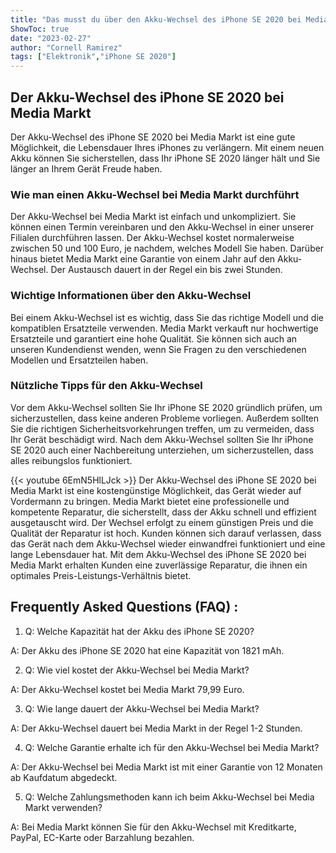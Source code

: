 ```yaml
---
title: "Das musst du über den Akku-Wechsel des iPhone SE 2020 bei Media Markt wissen!"
ShowToc: true 
date: "2023-02-27"
author: "Cornell Ramirez" 
tags: ["Elektronik","iPhone SE 2020"]
---
```

## Der Akku-Wechsel des iPhone SE 2020 bei Media Markt

Der Akku-Wechsel des iPhone SE 2020 bei Media Markt ist eine gute Möglichkeit, die Lebensdauer Ihres iPhones zu verlängern. Mit einem neuen Akku können Sie sicherstellen, dass Ihr iPhone SE 2020 länger hält und Sie länger an Ihrem Gerät Freude haben. 

### Wie man einen Akku-Wechsel bei Media Markt durchführt

Der Akku-Wechsel bei Media Markt ist einfach und unkompliziert. Sie können einen Termin vereinbaren und den Akku-Wechsel in einer unserer Filialen durchführen lassen. Der Akku-Wechsel kostet normalerweise zwischen 50 und 100 Euro, je nachdem, welches Modell Sie haben. Darüber hinaus bietet Media Markt eine Garantie von einem Jahr auf den Akku-Wechsel. Der Austausch dauert in der Regel ein bis zwei Stunden.

### Wichtige Informationen über den Akku-Wechsel

Bei einem Akku-Wechsel ist es wichtig, dass Sie das richtige Modell und die kompatiblen Ersatzteile verwenden. Media Markt verkauft nur hochwertige Ersatzteile und garantiert eine hohe Qualität. Sie können sich auch an unseren Kundendienst wenden, wenn Sie Fragen zu den verschiedenen Modellen und Ersatzteilen haben.

### Nützliche Tipps für den Akku-Wechsel

Vor dem Akku-Wechsel sollten Sie Ihr iPhone SE 2020 gründlich prüfen, um sicherzustellen, dass keine anderen Probleme vorliegen. Außerdem sollten Sie die richtigen Sicherheitsvorkehrungen treffen, um zu vermeiden, dass Ihr Gerät beschädigt wird. Nach dem Akku-Wechsel sollten Sie Ihr iPhone SE 2020 auch einer Nachbereitung unterziehen, um sicherzustellen, dass alles reibungslos funktioniert.

{{< youtube 6EmN5HlLJck >}} 
Der Akku-Wechsel des iPhone SE 2020 bei Media Markt ist eine kostengünstige Möglichkeit, das Gerät wieder auf Vordermann zu bringen. Media Markt bietet eine professionelle und kompetente Reparatur, die sicherstellt, dass der Akku schnell und effizient ausgetauscht wird. Der Wechsel erfolgt zu einem günstigen Preis und die Qualität der Reparatur ist hoch. Kunden können sich darauf verlassen, dass das Gerät nach dem Akku-Wechsel wieder einwandfrei funktioniert und eine lange Lebensdauer hat. Mit dem Akku-Wechsel des iPhone SE 2020 bei Media Markt erhalten Kunden eine zuverlässige Reparatur, die ihnen ein optimales Preis-Leistungs-Verhältnis bietet.

## Frequently Asked Questions (FAQ) :
1. Q: Welche Kapazität hat der Akku des iPhone SE 2020?
 
A: Der Akku des iPhone SE 2020 hat eine Kapazität von 1821 mAh.

2. Q: Wie viel kostet der Akku-Wechsel bei Media Markt?

A: Der Akku-Wechsel kostet bei Media Markt 79,99 Euro.

3. Q: Wie lange dauert der Akku-Wechsel bei Media Markt?

A: Der Akku-Wechsel dauert bei Media Markt in der Regel 1-2 Stunden.

4. Q: Welche Garantie erhalte ich für den Akku-Wechsel bei Media Markt?

A: Der Akku-Wechsel bei Media Markt ist mit einer Garantie von 12 Monaten ab Kaufdatum abgedeckt.

5. Q: Welche Zahlungsmethoden kann ich beim Akku-Wechsel bei Media Markt verwenden?

A: Bei Media Markt können Sie für den Akku-Wechsel mit Kreditkarte, PayPal, EC-Karte oder Barzahlung bezahlen.


